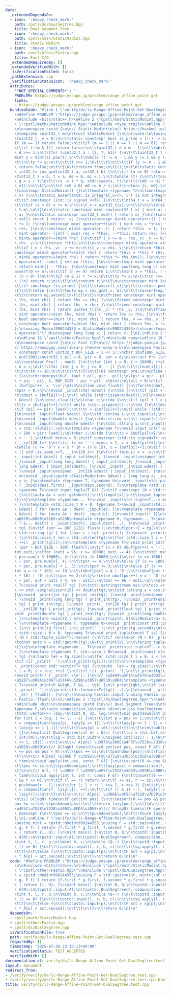 ```yaml
---
data:
  _extendedDependsOn:
  - icon: ':heavy_check_mark:'
    path: cpstl/ds/DualSegtree.hpp
    title: Dual Segment Tree
  - icon: ':heavy_check_mark:'
    path: cpstl/math/StaticModint.hpp
    title: Static Modint
  - icon: ':heavy_check_mark:'
    path: cpstl/other/Fastio.hpp
    title: Fast I/O
  _extendedRequiredBy: []
  _extendedVerifiedWith: []
  _isVerificationFailed: false
  _pathExtension: cpp
  _verificationStatusIcon: ':heavy_check_mark:'
  attributes:
    '*NOT_SPECIAL_COMMENTS*': ''
    PROBLEM: https://judge.yosupo.jp/problem/range_affine_point_get
    links:
    - https://judge.yosupo.jp/problem/range_affine_point_get
  bundledCode: "#line 1 \"verify/ds/lc-Range-Affine-Point-Get-DualSegtree.test.cpp\"\
    \n#define PROBLEM \"https://judge.yosupo.jp/problem/range_affine_point_get\"\n\
    \n#include <bits/stdc++.h>\n#line 2 \"cpstl/math/StaticModint.hpp\"\n\n#line 5\
    \ \"cpstl/math/StaticModint.hpp\"\n#include <type_traits>\n#line 7 \"cpstl/math/StaticModint.hpp\"\
    \n\nnamespace cpstd {\n\n// Static Modint\n\n// https://hackmd.io/@tatyam-prime/rkVCOcwQn\n\
    \ntemplate <uint32_t m>\nstruct StaticModint {\n\tprivate:\n\tusing mint = StaticModint;\n\
    \tuint32_t _v = 0;\n\n\tstatic constexpr bool is_prime = []() -> bool {\n\t\t\
    if (m == 1) return false;\n\t\tif (m == 2 || m == 7 || m == 61) return true;\n\
    \t\tif (!(m & 1)) return false;\n\t\tuint32_t d = m - 1;\n\t\twhile (!(d & 1))\
    \ d >>= 1;\n\t\tfor (uint32_t a : {2, 7, 61}) {\n\t\t\tuint32_t t = d;\n\t\t\t\
    mint y = mint(a).pow(t);\n\t\t\twhile (t != m - 1 && y != 1 && y != m - 1) {\n\
    \t\t\t\ty *= y;\n\t\t\t\tt <<= 1;\n\t\t\t}\n\t\t\tif (y != m - 1 && !(t & 1))\
    \ return false;\n\t\t}\n\t\treturn true;\n\t}();\n\t\n\tstatic constexpr std::pair<int32_t,\
    \ int32_t> inv_gcd(int32_t a, int32_t b) {\n\t\tif (a == 0) return {b, 0};\n\t\
    \tint32_t s = b, t = a, m0 = 0, m1 = 1;\n\t\twhile (t) {\n\t\t\tconst int32_t\
    \ q = s / t;\n\t\t\ts -= t * q, std::swap(s, t);\n\t\t\tm0 -= m1 * q, std::swap(m0,\
    \ m1);\n\t\t}\n\t\tif (m0 < 0) m0 += b / s;\n\t\treturn {s, m0};\n\t}\n\n\tpublic:\n\
    \tconstexpr StaticModint() {}\n\ttemplate <typename T>\n\tconstexpr StaticModint(T\
    \ v) {\n\t\tstatic_assert(std::is_integral_v<T>, \"T is not integral type.\");\n\
    \t\tif constexpr (std::is_signed_v<T>) {\n\t\t\tint64_t x = int64_t(v % int64_t(m));\n\
    \t\t\tif (x < 0) x += m;\n\t\t\t_v = uint32_t(x);\n\t\t}\n\t\telse _v = uint32_t(v\
    \ % m);\n\t}\n\n\tstatic constexpr mint raw(uint32_t v) { mint a; a._v = v; return\
    \ a; }\n\n\tstatic constexpr uint32_t mod() { return m; }\n\n\tconstexpr uint32_t\
    \ val() const { return _v; }\n\n\tconstexpr mint& operator++() { return *this\
    \ += 1; }\n\n\tconstexpr mint operator++(int) { mint res = *this; ++*this; return\
    \ res; }\n\n\tconstexpr mint& operator--() { return *this -= 1; }\n\n\tconstexpr\
    \ mint operator--(int) { mint res = *this; --*this; return res; }\n\n\tconstexpr\
    \ mint& operator+=(mint rhs) {\n\t\tif (_v >= m - rhs._v) _v -= m;\n\t\t_v +=\
    \ rhs._v;\n\t\treturn *this;\n\t}\n\n\tconstexpr mint& operator-=(mint rhs) {\n\
    \t\tif (_v < rhs._v) _v += m;\n\t\t_v -= rhs._v;\n\t\treturn *this;\n\t}\n\n\t\
    constexpr mint& operator*=(mint rhs) { return *this = *this * rhs; }\n\n\tconstexpr\
    \ mint& operator/=(mint rhs) { return *this *= rhs.inv(); }\n\n\tconstexpr mint\
    \ operator+() const { return *this; }\n\n\tconstexpr mint operator-() const {\
    \ return mint{} - *this; }\n\n\tconstexpr mint pow(long long n) const {\n\t\t\
    assert(0 <= n);\n\t\tif (n == 0) return 1;\n\t\tmint x = *this, r = 1;\n\t\twhile\
    \ (n > 0) {\n\t\t\tif (n & 1) r *= x;\n\t\t\tx *= x;\n\t\t\tn >>= 1;\n\t\t\tif\
    \ (!n) return r;\n\t\t}\n\t\treturn r;\n\t}\n\n\tconstexpr mint inv() const {\n\
    \t\tif constexpr (is_prime) {\n\t\t\tassert(_v);\n\t\t\treturn pow(m - 2);\n\t\
    \t}\n\t\telse {\n\t\t\tauto eg = inv_gcd(_v, m);\n\t\t\tassert(eg.first == 1);\n\
    \t\t\treturn eg.second;\n\t\t}\n\t}\n\n\tfriend constexpr mint operator+(mint\
    \ lhs, mint rhs) { return lhs += rhs; }\n\n\tfriend constexpr mint operator-(mint\
    \ lhs, mint rhs) { return lhs -= rhs; }\n\n\tfriend constexpr mint operator*(mint\
    \ lhs, mint rhs) { return uint64_t(lhs._v) * rhs._v; }\n\t\n\tfriend constexpr\
    \ mint operator/(mint lhs, mint rhs) { return lhs /= rhs; }\n\n\tfriend constexpr\
    \ bool operator==(mint lhs, mint rhs) { return lhs._v == rhs._v; }\n\n\tfriend\
    \ constexpr bool operator!=(mint lhs, mint rhs) { return lhs._v != rhs._v; }\n\
    };\n\nusing Modint998244353 = StaticModint<998244353>;\n\nconstexpr Modint998244353\
    \ operator\"\"_M(unsigned long long x) { return x; }\n};\n#line 2 \"cpstl/other/Fastio.hpp\"\
    \n\n#line 12 \"cpstl/other/Fastio.hpp\"\n#include <any>\n#line 16 \"cpstl/other/Fastio.hpp\"\
    \n\nnamespace cpstd {\n\n// Fast I/O\n\n// https://judge.yosupo.jp/submission/21623\n\
    // https://maspypy.com/library-checker-many-a-b\n\nnamespace Fastio {\n\nstatic\
    \ constexpr const uint32_t BUF_SIZE = 1 << 17;\nchar ibuf[BUF_SIZE], obuf[BUF_SIZE],\
    \ out[100];\nuint32_t pil = 0, pir = 0, por = 0;\n\nstruct Pre {\n\tchar num[10000][4];\n\
    \n\tconstexpr Pre() : num() {\n\t\tfor (int i = 0; i < 10000; ++i) {\n\t\t\tint\
    \ n = i;\n\t\t\tfor (int j = 3; j >= 0; --j) {\n\t\t\t\tnum[i][j] = n % 10 | '0';\n\
    \t\t\t\tn /= 10;\n\t\t\t}\n\t\t}\n\t}\n} constexpr pre;\n\ninline void load()\
    \ {\n\tstd::memcpy(ibuf, ibuf + pil, pir - pil);\n\tpir = pir - pil + std::fread(ibuf\
    \ + pir - pil, 1, BUF_SIZE - pir + pil, stdin);\n\tpil = 0;\n\tif (pir < BUF_SIZE)\
    \ ibuf[pir++] = '\\n';\n}\n\ninline void flush() {\n\tfwrite(obuf, 1, por, stdout);\n\
    \tpor = 0;\n}\n\nvoid _input(char &dest) {\n\tdo {\n\t\tif (pil + 1 > pir) load();\n\
    \t\tdest = ibuf[pil++];\n\t} while (std::isspace(dest));\n}\n\nvoid _input(std::string\
    \ &dest) {\n\tdest.clear();\n\tchar c;\n\tdo {\n\t\tif (pil + 1 > pir) load();\n\
    \t\tc = ibuf[pil++];\n\t} while (std::isspace(c));\n\tdo {\n\t\tdest += c;\n\t\
    \tif (pil == pir) load();\n\t\tc = ibuf[pil++];\n\t} while (!std::isspace(c));\n\
    }\n\nvoid _input(float &dest) {\n\tstd::string s;\n\t_input(s);\n\tdest = std::stof(s);\n\
    }\n\nvoid _input(double &dest) {\n\tstd::string s;\n\t_input(s);\n\tdest = std::stod(s);\n\
    }\n\nvoid _input(long double &dest) {\n\tstd::string s;\n\t_input(s);\n\tdest\
    \ = std::stold(s);\n}\n\ntemplate <typename T>\nvoid input_int(T &x) {\n\tif (pil\
    \ + 100 > pir) load();\n\tchar c;\n\tdo {\n\t\tc = ibuf[pil++];\n\t} while (c\
    \ < '-');\n\tbool minus = 0;\n\tif constexpr (std::is_signed<T>::value || std::is_same_v<T,\
    \ __int128_t>) {\n\t\tif (c == '-') minus = 1, c = ibuf[pil++];\n\t}\n\tx = 0;\n\
    \twhile (c >= '0') x = x * 10 + (c & 15), c = ibuf[pil++];\n\tif constexpr (std::is_signed<T>::value\
    \ || std::is_same_v<T, __int128_t>) {\n\t\tif (minus) x = -x;\n\t}\n}\n\nvoid\
    \ _input(int &dest) { input_int(dest); }\nvoid _input(unsigned int &dest) { input_int(dest);\
    \ }\nvoid _input(long long &dest) { input_int(dest); }\nvoid _input(unsigned long\
    \ long &dest) { input_int(dest); }\nvoid _input(__int128 &dest) { input_int(dest);\
    \ }\nvoid _input(unsigned __int128 &dest) { input_int(dest); }\n\ntemplate <uint32_t\
    \ m>\nvoid _input(cpstd::StaticModint<m> &dest) { long long a; _input(a); dest\
    \ = a; }\n\ntemplate <typename T, typename U>\nvoid _input(std::pair<T, U> &dest)\
    \ { _input(dest.first), _input(dest.second); }\n\ntemplate <std::size_t N = 0,\
    \ typename T>\nvoid input_tuple(T &t) {\n\tif constexpr (N < std::tuple_size<T>::value)\
    \ {\n\t\tauto &x = std::get<N>(t);\n\t\tinput(x);\n\t\tinput_tuple<N + 1>(t);\n\
    \t}\n}\n\ntemplate <typename... T>\nvoid _input(std::tuple<T...> &dest) { input_tuple(dest);\
    \ }\n\ntemplate <std::size_t N = 0, typename T>\nvoid _input(std::array<T, N>\
    \ &dest) { for (auto &e : dest) _input(e); }\n\ntemplate <typename T>\nvoid _input(std::vector<T>\
    \ &dest) { for (auto &e : dest) _input(e); }\n\nvoid input() {}\n\n// \u5404\u5F15\
    \u6570\u306B\u5165\u529B\ntemplate <typename H, typename... T>\nvoid input(H &desth,\
    \ T &... destt) { _input(desth), input(destt...); }\n\nvoid _print(const char\
    \ tg) {\n\tif (por == BUF_SIZE) flush();\n\tobuf[por++] = tg;\n}\n\nvoid _print(const\
    \ std::string tg) { for (char c : tg) _print(c); }\n\nvoid _print(const char *tg)\
    \ {\n\tstd::size_t len = std::strlen(tg);\n\tfor (std::size_t i = 0; i < len;\
    \ ++i) _print(tg[i]);\n}\n\ntemplate <typename T>\nvoid print_int(T x) {\n\tif\
    \ (por > BUF_SIZE - 100) flush();\n\tif (x < 0) obuf[por++] = '-', x = -x;\n\t\
    int outi;\n\tfor (outi = 96; x >= 10000; outi -= 4) {\n\t\tstd::memcpy(out + outi,\
    \ pre.num[x % 10000], 4);\n\t\tx /= 10000;\n\t}\n\tif (x >= 1000) {\n\t\tstd::memcpy(obuf\
    \ + por, pre.num[x], 4);\n\t\tpor += 4;\n\t}\n\telse if (x >= 100) {\n\t\tstd::memcpy(obuf\
    \ + por, pre.num[x] + 1, 3);\n\t\tpor += 3;\n\t}\n\telse if (x >= 10) {\n\t\t\
    int q = (x * 103) >> 10;\n\t\tobuf[por] = q | '0';\n\t\tobuf[por + 1] = (x - q\
    \ * 10) | '0';\n\t\tpor += 2;\n\t}\n\telse obuf[por++] = x | '0';\n\tstd::memcpy(obuf\
    \ + por, out + outi + 4, 96 - outi);\n\tpor += 96 - outi;\n}\n\ntemplate <typename\
    \ T>\nvoid print_real(T tg) {\n\tstd::ostringstream oss;\n\toss << std::fixed\
    \ << std::setprecision(15) << double(tg);\n\tstd::string s = oss.str();\n\t_print(s);\n\
    }\n\nvoid _print(int tg) { print_int(tg); }\nvoid _print(unsigned int tg) { print_int(tg);\
    \ }\nvoid _print(long long tg) { print_int(tg); }\nvoid _print(unsigned long long\
    \ tg) { print_int(tg); }\nvoid _print(__int128 tg) { print_int(tg); }\nvoid _print(unsigned\
    \ __int128 tg) { print_int(tg); }\nvoid _print(float tg) { print_real(tg); }\n\
    void _print(double tg) { print_real(tg); }\nvoid _print(long double tg) { print_real(tg);\
    \ }\n\ntemplate <uint32_t m>\nvoid _print(cpstd::StaticModint<m> tg) { print_int(tg.val());\
    \ }\n\ntemplate <typename T, typename U>\nvoid _print(const std::pair<T, U> tg)\
    \ {\n\t_print(tg.first);\n\t_print(' ');\n\t_print(tg.second);\n}\n\ntemplate\
    \ <std::size_t N = 0, typename T>\nvoid print_tuple(const T tg) {\n\tif constexpr\
    \ (N < std::tuple_size<T>::value) {\n\t\tif constexpr (N > 0) _print(' ');\n\t\
    \tconst auto x = std::get<N>(tg);\n\t\t_print(x);\n\t\tprint_tuple<N + 1>(tg);\n\
    \t}\n}\n\ntemplate <typename... T>\nvoid _print(std::tuple<T...> tg) { print_tuple(tg);\
    \ }\n\ntemplate <typename T, std::size_t N>\nvoid _print(const std::array<T, N>\
    \ tg) {\n\tauto len = tg.size();\n\tfor (std::size_t i = 0; i < len; ++i) {\n\t\
    \tif (i) _print(' ');\n\t\t_print(tg[i]);\n\t}\n}\n\ntemplate <typename T>\nvoid\
    \ _print(const std::vector<T> tg) {\n\tauto  len = tg.size();\n\tfor (std::size_t\
    \ i = 0; i < len; ++i) {\n\t\tif (i) _print(' ');\n\t\t_print(tg[i]);\n\t}\n}\n\
    \nvoid print() { _print('\\n'); }\n\n// \u5404\u5F15\u6570\u3092\u7A7A\u767D\u533A\
    \u5207\u308A\u3067\u51FA\u529B\u3057\u6539\u884C\ntemplate <typename H, typename...\
    \ T>\nvoid print(H &&tgh, T &&... tgt) {\n\t_print(tgh);\n\tif (sizeof...(tgt))\
    \ _print(' ');\n\tprint(std::forward<T>(tgt)...);\n}\n\nvoid __attribute__((destructor))\
    \ _d() { flush(); }\n\n};\n\nusing Fastio::input;\nusing Fastio::print;\nusing\
    \ Fastio::flush;\n\n};\n#line 2 \"cpstl/ds/DualSegtree.hpp\"\n\n#line 4 \"cpstl/ds/DualSegtree.hpp\"\
    \n#include <bit>\n\nnamespace cpstd {\n\n// Dual Segment Tree\n\ntemplate <\n\t\
    typename F,\n\tauto composition,\n\tauto id\n>\nclass DualSegtree {\n\tprivate:\n\
    \tstd::vector<F> lazy;\n\tint N, sz, log;\n\n\tvoid pushdown(int pos) {\n\t\t\
    for (int i = log; i >= 1; --i) {\n\t\t\tint p = pos >> i;\n\t\t\tlazy[p << 1]\
    \ = composition(lazy[p], lazy[p << 1]);\n\t\t\tlazy[p << 1 | 1] = composition(lazy[p],\
    \ lazy[p << 1 | 1]);\n\t\t\tlazy[p] = id();\n\t\t}\n\t}\n\n\tpublic:\n\tDualSegtree()\
    \ {}\n\texplicit DualSegtree(int n) : N(n) {\n\t\tsz = std::bit_ceil((unsigned\
    \ int)(N));\n\t\tlog = std::bit_width((unsigned int)(sz)) - 1;\n\t\tlazy.assign(sz\
    \ << 1, id());\n\t}\n\n\t// A[pos] \u3078\u306E\u4F5C\u7528\u7D20\u3092 f \u306B\
    \u3059\u308B\n\t// O(logN) time\n\tvoid set(int pos, const F &f) {\n\t\tassert(0\
    \ <= pos && pos < N);\n\t\tpos += sz;\n\t\tpushdown(pos);\n\t\tlazy[pos] = f;\n\
    \t}\n\n\t// A[pos] \u306B f \u3092\u4F5C\u7528\u3055\u305B\u308B\n\t// O(logN)\
    \ time\n\tvoid apply(int pos, const F &f) {\n\t\tassert(0 <= pos && pos < N);\n\
    \t\tpos += sz;\n\t\tpushdown(pos);\n\t\tlazy[pos] = composition(f, lazy[pos]);\n\
    \t}\n\n\t// A[l, r) \u306B f \u3092\u4F5C\u7528\u3055\u305B\u308B\n\t// O(logN)\
    \ time\n\tvoid apply(int l, int r, const F &f) {\n\t\tassert(0 <= l && l <= r\
    \ && r <= N);\n\t\tif (l == r) return;\n\t\tl += sz, r += sz;\n\t\tpushdown(l),\
    \ pushdown(r - 1);\n\t\tfor (; l < r; l >>= 1, r >>= 1) {\n\t\t\tif (l & 1) lazy[l]\
    \ = composition(f, lazy[l]), ++l;\n\t\t\tif (r & 1) --r, lazy[r] = composition(f,\
    \ lazy[r]);\n\t\t}\n\t}\n\n\t// A[pos] \u306E\u4F5C\u7528\u7D20\u3092\u8FD4\u3059\
    \n\t// O(logN) time\n\tF get(int pos) {\n\t\tassert(0 <= pos && pos < N);\n\t\t\
    pos += sz;\n\t\tpushdown(pos);\n\t\treturn lazy[pos];\n\t}\n\n\t// A[pos] \u306E\
    \u4F5C\u7528\u7D20\u3092\u8FD4\u3059\n\t// O(logN) time\n\tF operator[](int pos)\
    \ noexcept {\n\t\tpos += sz;\n\t\tpushdown(pos);\n\t\treturn lazy[pos];\n\t}\n\
    };\n};\n#line 7 \"verify/ds/lc-Range-Affine-Point-Get-DualSegtree.test.cpp\"\n\
    \nusing mint = cpstd::Modint998244353;\nusing F = std::pair<mint, mint>;\nF composition(F\
    \ g, F f) { return {f.first * g.first, f.second * g.first + g.second}; }\nF id()\
    \ { return {1, 0}; }\n\nint main() {\n\tint N, Q;\n\tcpstd::input(N, Q);\n\tstd::vector<mint>\
    \ A(N);\n\tcpstd::input(A);\n\tcpstd::DualSegtree<F, composition, id> sg(N);\n\
    \tint t, l, r, p;\n\tmint b, c;\n\twhile (Q--) {\n\t\tcpstd::input(t);\n\t\tif\
    \ (t == 0) {\n\t\t\tcpstd::input(l, r, b, c);\n\t\t\tsg.apply(l, r, {b, c});\n\
    \t\t}\n\t\telse {\n\t\t\tcpstd::input(p);\n\t\t\tF act = sg[p];\n\t\t\tcpstd::print(act.first\
    \ * A[p] + act.second);\n\t\t}\n\t}\n\treturn 0;\n}\n"
  code: "#define PROBLEM \"https://judge.yosupo.jp/problem/range_affine_point_get\"\
    \n\n#include <bits/stdc++.h>\n#include \"cpstl/math/StaticModint.hpp\"\n#include\
    \ \"cpstl/other/Fastio.hpp\"\n#include \"cpstl/ds/DualSegtree.hpp\"\n\nusing mint\
    \ = cpstd::Modint998244353;\nusing F = std::pair<mint, mint>;\nF composition(F\
    \ g, F f) { return {f.first * g.first, f.second * g.first + g.second}; }\nF id()\
    \ { return {1, 0}; }\n\nint main() {\n\tint N, Q;\n\tcpstd::input(N, Q);\n\tstd::vector<mint>\
    \ A(N);\n\tcpstd::input(A);\n\tcpstd::DualSegtree<F, composition, id> sg(N);\n\
    \tint t, l, r, p;\n\tmint b, c;\n\twhile (Q--) {\n\t\tcpstd::input(t);\n\t\tif\
    \ (t == 0) {\n\t\t\tcpstd::input(l, r, b, c);\n\t\t\tsg.apply(l, r, {b, c});\n\
    \t\t}\n\t\telse {\n\t\t\tcpstd::input(p);\n\t\t\tF act = sg[p];\n\t\t\tcpstd::print(act.first\
    \ * A[p] + act.second);\n\t\t}\n\t}\n\treturn 0;\n}\n"
  dependsOn:
  - cpstl/math/StaticModint.hpp
  - cpstl/other/Fastio.hpp
  - cpstl/ds/DualSegtree.hpp
  isVerificationFile: true
  path: verify/ds/lc-Range-Affine-Point-Get-DualSegtree.test.cpp
  requiredBy: []
  timestamp: '2025-07-30 23:15:13+09:00'
  verificationStatus: TEST_ACCEPTED
  verifiedWith: []
documentation_of: verify/ds/lc-Range-Affine-Point-Get-DualSegtree.test.cpp
layout: document
redirect_from:
- /verify/verify/ds/lc-Range-Affine-Point-Get-DualSegtree.test.cpp
- /verify/verify/ds/lc-Range-Affine-Point-Get-DualSegtree.test.cpp.html
title: verify/ds/lc-Range-Affine-Point-Get-DualSegtree.test.cpp
---
```

